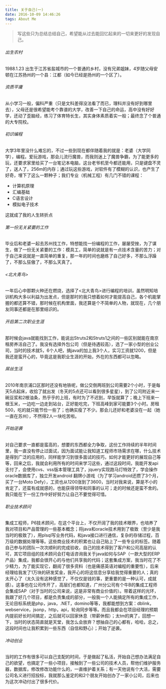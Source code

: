 ```yaml
---
title: 关于自己(一)
date: 2016-10-09 14:46:26
tags: About Me
---
```


> 写这些只为总结总结自己，希望能从过去能回忆起来的一切来更好的发现自己。

###### 出生农村

1988.1.23 出生于江苏省盐城市的一个普通的乡村，没有兄弟姐妹，4岁随父母安顿在江苏扬州的一个县：江都（如今已经是扬州的一个区了）。
###### 资质平庸

  从小学习一般，偏科严重（只是文科差得没法看了而已，理科并没有好到哪里去），父母还是很希望能考个靠谱的大学，改善一下自己的命运，高中没有好好学，还动了歪脑经，练习了体育特长生，其实身体素质着实一般；最终念了个普通的大专院校。
###### 初识编程

大学3年里没什么难忘的，不过一些到现在都伴随着我的就是：老婆（大学同学），编程。爱玩游戏，那会儿流行魔兽，而我则迷上了魔兽争霸，为了能更多的玩，还要求家里给买了一台笔记本电脑，这台老爷机至今都还能用，只是键盘不灵了，送人了，256m的内存；通过玩这些游戏，对软件有了模糊的认识，也产生了好奇，埋下了这么一颗种子；我们专业（机械工程）有几门不错的课程：
* 计算机原理
* 汇编基础
* C语言设计
* 模拟电子技术

这就成了我的人生转折点
###### 第一份无关紧要的工作

毕业后和老婆一起去苏州找工作，特想能找一份编程的工作，屡屡受挫，为了谋生，做了一份无关紧要的工作：模具工，简单的说就是有一点技术含量的苦力；对于自己来说就是一直简单的重复，那一年的时间也磨练了自己好多，不那么浮躁了，不那么狂傲了，不那么天真了。
###### <北大青鸟>

一年后心中那颗火种还在燃烧，选择了<北大青鸟>进行编程的培训，虽然明知培训机构大多以利益为出发点，但是那时的我只想着如何才能提高自己，各个机能掌握的都还算不错，那时候在机构里面，我还算是个不简单的人物，就现在，几个朋友同事还都是在那里结识的。
###### 开启第二次职业生涯

那时候会java就能找到工作，能说出Struts2和Struts1之间的一些区别就能在南京租房养活自己了。我没有选择外包公司（但是待遇较高），选了一家小型的创业公司，当时的技术就5，6个人吧，搞java的加上我3个人，实习工资就1200，但是我还是蛮开心的，毕竟这是我职业生涯的开始，外在的东西都可以忽略。
###### 屌丝生活

2010年南京浦口区那时还没有地铁呢，做公交倒两班到公司需要2个小时，于是每天5点起床，收拾了就出发（冬天的5点还可以看到很多星星），到了公司附近来一碗豆浆和2根油条，热乎乎的上班，有时为了不迟到，早饭就算了；晚上下班来一根玉米，一边吃一边走到站台，正好能吃完，下班高峰到家可能要3个小时。房租500，吃的就只能节俭一些了；也确实瘦了不少。那会儿还好和老婆没在一起（她一直在苏州），不然得2人一块吃苦啦。
###### 开始逆袭

对自己要求一直都是蛮高的，想要的东西都全力争取，这份工作持续的半年时间里，我一直没有停止过面试，因为面试能让我知道工程师市场需求在哪，什么技术是得到广泛的应用的，同样能学习到很多面试的技巧，如何才能更好的展现自己等等，回来之后，我就会利用所有的时间来学习这些，通过这段时间，我能开发api支付了，会使用cvs、vss版本管理工具了，jquery实现跑马灯特效了，学会操作oracle数据库了，独立开发android 翻牌小游戏（为了学习android还攒了3个月，买了一台Moto Defy），工资也从1200涨到了3600，当时对我来说，算是不小的肯定了，还蛮有成就感的，也能获得领导和同事的认可；走的时候还是蛮不舍的。我只能在下一份工作中好好努力让自己不要觉得可惜。
###### 职业技术顾问

集成工程师，P6技术顾问，在这个平台上，不仅开阔了我的技术眼界，也培养了我对项目和产品管理的一些基本概念；将java和oracle技术用到了极致（至少是我当时的极致了），用plsql写业务代码，和java接口进行通信，复杂的存储过程，百万级的数据处理等等。这些商业技术的积累也让自己贴上了一些专业的标签。随着自己参与的团队一次次顺利的完成验收，自己的技术得到了客户和公司高层的认可，其它项目组的技术顾问会打电话咨询我关于java如何与SAP（一款大型的ERP产品）集成，我都会很开心的与他们共享我的代码；这套集成方案，我当时花了不少精力，为了能实现它，翻阅了很多资料（也是痛感英语对编程的重要性），后来经理给我发了1万块的研发奖金，我开心的将这信息分享给我觉得重要的人；真的太开心了（太久没有这种感觉了，不仅仅是钱的事，更重要的是一种认可，成就感）。这事也在公司传开了，高层们也都知道，广州分公司有个牛B的集成工程师会集成SAP（对于当时的公司来说，这是非常有商业价值的）。带着这样的光环，我跟了好几个项目，都是负责集成的部分，一般我一个人能搞定所有的集成工作，无论目标系统是php，java，.NET，domino等等，我都能想到方案：dblink，webservice，jsonp，http，api，轮询同步等等。而且我都会在项目经理的预期内提前好长时间搞定，之后就可以回家休息（带薪休假）；太tm的爽了，回想一下，当时的状态简直就是天堂，我怎么会放弃？想抽自己的心都有，哈哈，总之，这段时间也让我积累到一些东西（自信和野心）；开始了逆袭。

###### 冲动创业

当时的工作有很多可以自己支配的时间，于是做起了私活，开始自己想办法满足自己的欲望，也搞定了一些小项目，接触到了一些公司的技术人员，帮他们维护服务器，数据库，修改修改功能什么的，一直维护着关系；有一天他说有个大活，需要公司名义进行招投标，我就那么鉴定的和2个朋友开始创办了一家小公司，后来也为这次冲动付出了很多代价。
